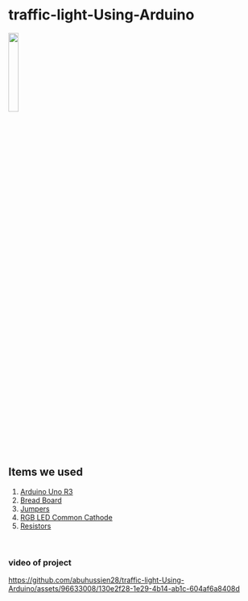 # traffic-light-Using-Arduino
</div align="center">
  <p>
      <img width="20%" src="https://upload.wikimedia.org/wikipedia/commons/thumb/8/87/Arduino_Logo.svg/1200px-Arduino_Logo.svg.png">
  </p>
</div>
<br>

<br>



## Items we used
1. [Arduino Uno R3](https://store.arduino.cc/products/arduino-uno-rev3)
2. [Bread Board](https://www-konga-com-res.cloudinary.com/w_auto,f_auto,fl_lossy,dpr_auto,q_auto/media/catalog/product/V/B/58064_1568047215.jpg)
3. [Jumpers](https://ram-e-shop.com/wp-content/uploads/2020/05/ph61_mm_new.jpg)
4. [RGB LED Common Cathode ](https://www.tinytronics.nl/shop/image/cache/catalog/products/product-000096/rgb-led-5mm-diffuse-common-cathode-600x600.jpg)
5. [Resistors](https://encrypted-tbn0.gstatic.com/images?q=tbn:ANd9GcSgUuWhwPD8ZNjbLbM2b6H5PWwc0bkMi1W30hgPdVZspCE-j34yRtMcbdotjZk-pBDaD0M&usqp=CAU)
<br>

### video of project 

https://github.com/abuhussien28/traffic-light-Using-Arduino/assets/96633008/130e2f28-1e29-4b14-ab1c-604af6a8408d
